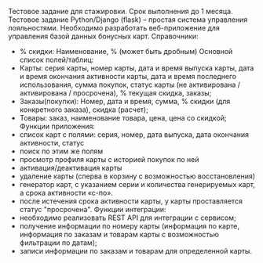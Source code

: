 Тестовое задание для стажировки. Срок выполнения до 1 месяца.
Тестовое задание Python/Django (flask) – простая система управления лояльностями.
Необходимо разработать веб-приложение для управления базой данных бонусных карт.
Справочники:
- % скидки: Наименование, % (может быть дробным)
Основной список полей/таблиц:
- Карты: серия карты, номер карты, дата и время выпуска карты, дата и время окончания активности карты, дата и время последнего использования, сумма покупок, статус карты (не активирована / активирована / просрочена), % текущая скидка, заказы;
- Заказы(покупки): Номер, дата и время, сумма, % скидки (для конкретного заказа), скидка (расчет);
- Товары:  заказ, наименование товара, цена, цена со скидкой;
Функции приложения:
- список карт с полями: серия, номер, дата выпуска, дата окончания активности, статус
- поиск по этим же полям
- просмотр профиля карты с историей покупок по ней
- активация/деактивация карты
- удаление карты (сперва в корзину с возможностью восстановления)
- генератор карт, с указанием серии и количества генерируемых карт, а срока активности «с-по». 
- после истечения срока активности карты, у карты проставляется статус "просрочена".
Функции интеграции:
- необходимо реализовать REST API для интеграции с сервисом;
- получение информации по номеру карты (информация по карте, информация по заказам и товарам карты с возможностью фильтрации по датам);
- записи информации по заказам и товарам для определенной карты.
